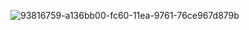 ![93816759-a136bb00-fc60-11ea-9761-76ce967d879b](https://github.com/user-attachments/assets/943dfb74-6e46-402c-92a7-444db63bfe55)
